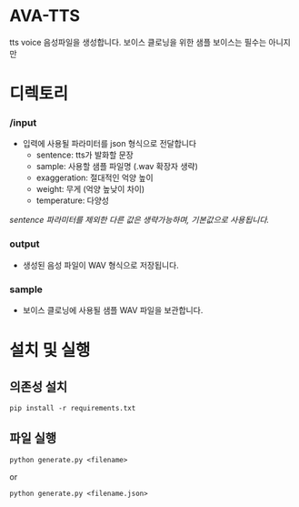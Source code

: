 # AVA-TTS
tts voice 음성파일을 생성합니다.
보이스 클로닝을 위한 샘플 보이스는 필수는 아니지만

# 디렉토리

### /input
- 입력에 사용될 파라미터를 json 형식으로 전달합니다
  - sentence: tts가 발화할 문장
  - sample: 사용할 샘플 파일명 (.wav 확장자 생략)
  - exaggeration: 절대적인 억양 높이
  - weight: 무게 (억양 높낮이 차이)
  - temperature: 다양성

*sentence 파라미터를 제외한 다른 값은 생략가능하며, 기본값으로 사용됩니다.*

### output
- 생성된 음성 파일이 WAV 형식으로 저장됩니다.

### sample
- 보이스 클로닝에 사용될 샘플 WAV 파일을 보관합니다.

# 설치 및 실행

## 의존성 설치
```
pip install -r requirements.txt
```
## 파일 실행
```
python generate.py <filename>
```
or
```
python generate.py <filename.json>
```
